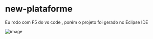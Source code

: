 # new-plataforme
Eu rodo com F5 do vs code , porém o projeto foi gerado no Eclipse IDE

![image](https://user-images.githubusercontent.com/37029621/148664402-8f9d9242-b53d-457e-99b8-34a1e4adeaf2.png)

